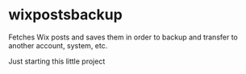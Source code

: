 wixpostsbackup
==============

Fetches Wix posts and saves them in order to backup and transfer to another account, system, etc.

Just starting this little project


